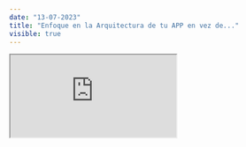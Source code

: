 ```yaml
---
date: "13-07-2023"
title: "Enfoque en la Arquitectura de tu APP en vez de..."
visible: true
---
```

<iframe src="https://www.youtube.com/embed/HOv4HuslMFs" allowfullscreen></iframe>
